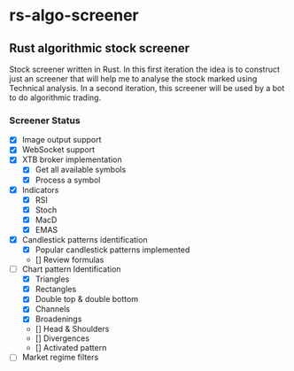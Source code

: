 # rs-algo-screener

## Rust algorithmic stock screener

Stock screener written in Rust. In this first iteration the idea is to construct just an screener that will help me to analyse the stock marked using Technical analysis. In a second iteration, this screener will be used by a bot to do algorithmic trading.

### Screener Status

- [x] Image output support
- [x] WebSocket support
- [x] XTB broker implementation
  - [x] Get all available symbols
  - [x] Process a symbol
- [x] Indicators
  - [x] RSI
  - [x] Stoch
  - [x] MacD
  - [x] EMAS
- [x] Candlestick patterns identification
  - [x] Popular candlestick patterns implemented
  - [] Review formulas
- [ ] Chart pattern Identification
  - [x] Triangles
  - [x] Rectangles
  - [x] Double top & double bottom
  - [x] Channels
  - [x] Broadenings
  - [] Head & Shoulders
  - [] Divergences
  - [] Activated pattern
- [ ] Market regime filters
